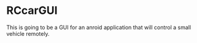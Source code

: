 # RCcarGUI
This is going to be a GUI for an anroid application that will control a small vehicle remotely.
